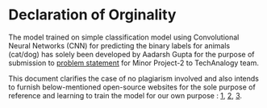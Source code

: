 # Declaration of Orginality 

The  model trained on simple classification model using Convolutional Neural Networks (CNN) for predicting the binary labels for animals (cat/dog) has solely been developed by Aadarsh Gupta for the purpose of submission to [problem statement](https://classroom.google.com/u/0/c/Mzc2NTgwMDk3MjM1/a/MzgwMDE4NTYzNDQ5/details) for Minor Project-2 to TechAnalogy team.

This document clarifies the case of no plagiarism involved and also intends to furnish below-mentioned open-source websites for the sole purpose of reference and learning to train the model for our own purpose : [1](https://www.kaggle.com/giabongh/cat-dog-classification), [2](https://github.com/Yatheen07/cat-dog-image-classifier), [3](https://www.geeksforgeeks.org/project-idea-cat-vs-dog-image-classifier-using-cnn-implemented-).
